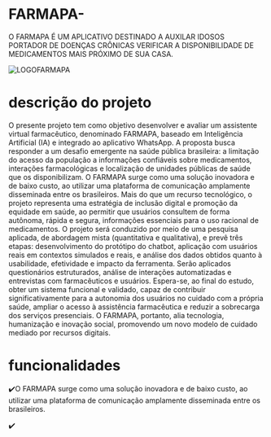 # FARMAPA-
O FARMAPA É UM APLICATIVO DESTINADO A AUXILAR IDOSOS PORTADOR DE DOENÇAS CRÔNICAS VERIFICAR A DISPONIBILIDADE DE MEDICAMENTOS MAIS PRÓXIMO DE SUA CASA.

![LOGOFARMAPA](https://github.com/user-attachments/assets/d16dfc74-56b6-403d-b4cf-723e72ec4e8f)

# descrição do projeto

<p align="justify">

O presente projeto tem como objetivo desenvolver e avaliar um assistente virtual farmacêutico, denominado FARMAPA, baseado em Inteligência Artificial (IA) e integrado ao aplicativo WhatsApp. A proposta busca responder a um desafio emergente na saúde pública brasileira: a limitação do acesso da população a informações confiáveis sobre medicamentos, interações farmacológicas e localização de unidades públicas de saúde que os disponibilizam. O FARMAPA surge como uma solução inovadora e de baixo custo, ao utilizar uma plataforma de comunicação amplamente disseminada entre os brasileiros. Mais do que um recurso tecnológico, o projeto representa uma estratégia de inclusão digital e promoção da equidade em saúde, ao permitir que usuários consultem de forma autônoma, rápida e segura, informações essenciais para o uso racional de medicamentos. O projeto será conduzido por meio de uma pesquisa aplicada, de abordagem mista (quantitativa e qualitativa), e prevê três etapas: desenvolvimento do protótipo do chatbot, aplicação com usuários reais em contextos simulados e reais, e análise dos dados obtidos quanto à usabilidade, efetividade e impacto da ferramenta. Serão aplicados questionários estruturados, análise de interações automatizadas e entrevistas com farmacêuticos e usuários. Espera-se, ao final do estudo, obter um sistema funcional e validado, capaz de contribuir significativamente para a autonomia dos usuários no cuidado com a própria saúde, ampliar o acesso à assistência farmacêutica e reduzir a sobrecarga dos serviços presenciais. O FARMAPA, portanto, alia tecnologia, humanização e inovação social, promovendo um novo modelo de cuidado mediado por recursos digitais.

# funcionalidades 

✔️O FARMAPA surge como uma solução inovadora e de baixo custo, ao utilizar uma plataforma de comunicação amplamente disseminada entre os brasileiros. 

✔️
